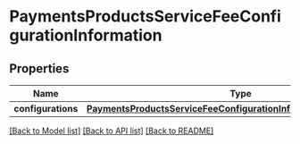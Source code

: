# PaymentsProductsServiceFeeConfigurationInformation

## Properties
Name | Type | Description | Notes
------------ | ------------- | ------------- | -------------
**configurations** | [**PaymentsProductsServiceFeeConfigurationInformationConfigurations**](PaymentsProductsServiceFeeConfigurationInformationConfigurations.md) |  | [optional] 

[[Back to Model list]](../README.md#documentation-for-models) [[Back to API list]](../README.md#documentation-for-api-endpoints) [[Back to README]](../README.md)


